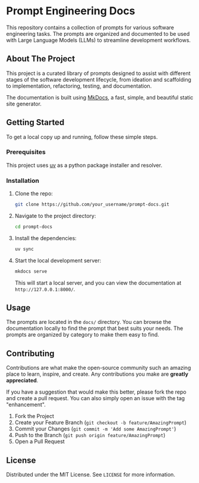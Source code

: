 # Prompt Engineering Docs

This repository contains a collection of prompts for various software engineering tasks. The prompts are organized and documented to be used with Large Language Models (LLMs) to streamline development workflows.

## About The Project

This project is a curated library of prompts designed to assist with different stages of the software development lifecycle, from ideation and scaffolding to implementation, refactoring, testing, and documentation.

The documentation is built using [MkDocs](https://www.mkdocs.org/), a fast, simple, and beautiful static site generator.

## Getting Started

To get a local copy up and running, follow these simple steps.

### Prerequisites

This project uses [uv](https://github.com/astral-sh/uv) as a python package installer and resolver.

### Installation

1. Clone the repo:
   ```sh
   git clone https://github.com/your_username/prompt-docs.git
   ```
2. Navigate to the project directory:
   ```sh
   cd prompt-docs
   ```
3. Install the dependencies:
   ```sh
   uv sync
   ```
4. Start the local development server:
   ```sh
   mkdocs serve
   ```
   This will start a local server, and you can view the documentation at `http://127.0.0.1:8000/`.

## Usage

The prompts are located in the `docs/` directory. You can browse the documentation locally to find the prompt that best suits your needs. The prompts are organized by category to make them easy to find.

## Contributing

Contributions are what make the open-source community such an amazing place to learn, inspire, and create. Any contributions you make are **greatly appreciated**.

If you have a suggestion that would make this better, please fork the repo and create a pull request. You can also simply open an issue with the tag "enhancement".

1. Fork the Project
2. Create your Feature Branch (`git checkout -b feature/AmazingPrompt`)
3. Commit your Changes (`git commit -m 'Add some AmazingPrompt'`)
4. Push to the Branch (`git push origin feature/AmazingPrompt`)
5. Open a Pull Request

## License

Distributed under the MIT License. See `LICENSE` for more information.
